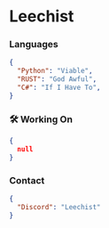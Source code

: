 # Leechist
### Languages
```json
{
  "Python": "Viable",
  "RUST": "God Awful",
  "C#": "If I Have To",
}
```
### 🛠 Working On
```json
{
  null
}
```
### Contact
```json
{
  "Discord": "Leechist"
}
```
